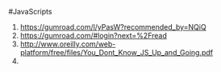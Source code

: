 
#JavaScripts
1. https://gumroad.com/l/yPasW?recommended_by=NQiQ
2. https://gumroad.com/#login?next=%2Fread
3. http://www.oreilly.com/web-platform/free/files/You_Dont_Know_JS_Up_and_Going.pdf
4. 

